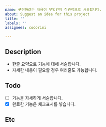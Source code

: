 ```yaml
---
name: 구현하려는 내용이 무엇인지 직관적으로 서술합니다.
about: Suggest an idea for this project
title: ''
labels: ''
assignees: cocorini

---
```


## Description
- 한줄 요약으로 기능에 대해 서술합니다.
- 자세한 내용이 필요할 경우 여러줄도 가능합니다.

## Todo
- [ ] 기능을 자세하게 서술합니다.
- [x]  완료한 기능은 체크표시를 넣습니다.

## Etc
